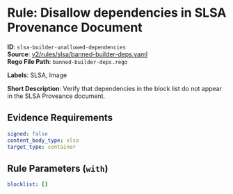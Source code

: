 # Rule: Disallow dependencies in SLSA Provenance Document

**ID**: `slsa-builder-unallowed-dependencies`  
**Source**: [v2/rules/slsa/banned-builder-deps.yaml](scribe-public/sample-policies.git/v2/rules/slsa/banned-builder-deps.yaml)  
**Rego File Path**: `banned-builder-deps.rego`  

**Labels**: SLSA, Image

**Short Description**: Verify that dependencies in the block list do not appear in the SLSA Proveance document.

## Evidence Requirements

```yaml
signed: false
content_body_type: slsa
target_type: container
```
## Rule Parameters (`with`)

```yaml
blocklist: []
```
